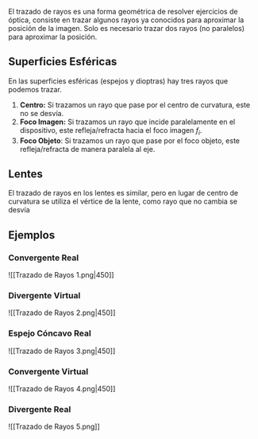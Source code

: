 El trazado de rayos es una forma geométrica de resolver ejercicios de óptica, consiste en trazar algunos rayos ya conocidos para aproximar la posición de la imagen. Solo es necesario trazar dos rayos (no paralelos) para aproximar la posición.

## Superficies Esféricas

En las superficies esféricas (espejos y dioptras) hay tres rayos que podemos trazar.

1. **Centro:** Si trazamos un rayo que pase por el centro de curvatura, este no se desvía.
2. **Foco Imagen:** Si trazamos un rayo que incide paralelamente en el dispositivo, este refleja/refracta hacia el foco imagen $f_i$.
3. **Foco Objeto**: Si trazamos un rayo que pase por el foco objeto, este refleja/refracta de manera paralela al eje.

## Lentes

El trazado de rayos en los lentes es similar, pero en lugar de centro de curvatura se utiliza el vértice de la lente, como rayo que no cambia se desvía

## Ejemplos

### Convergente Real

![[Trazado de Rayos 1.png|450]]

### Divergente Virtual

![[Trazado de Rayos 2.png|450]]

### Espejo Cóncavo Real

![[Trazado de Rayos 3.png|450]]

### Convergente Virtual

![[Trazado de Rayos 4.png|450]]

### Divergente Real

![[Trazado de Rayos 5.png]]
